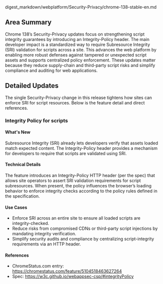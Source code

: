 digest_markdown/webplatform/Security-Privacy/chrome-138-stable-en.md

## Area Summary

Chrome 138’s Security-Privacy updates focus on strengthening script integrity guarantees by introducing an Integrity-Policy header. The main developer impact is a standardized way to require Subresource Integrity (SRI) validation for scripts across a site. This advances the web platform by enabling more robust defenses against tampered or unexpected script assets and supports centralized policy enforcement. These updates matter because they reduce supply-chain and third-party script risks and simplify compliance and auditing for web applications.

## Detailed Updates

The single Security-Privacy change in this release tightens how sites can enforce SRI for script resources. Below is the feature detail and direct references.

### Integrity Policy for scripts

#### What's New
Subresource Integrity (SRI) already lets developers verify that assets loaded match expected content. The Integrity-Policy header provides a mechanism for developers to require that scripts are validated using SRI.

#### Technical Details
The feature introduces an Integrity-Policy HTTP header (per the spec) that allows site operators to assert SRI validation requirements for script subresources. When present, the policy influences the browser’s loading behavior to enforce integrity checks according to the policy rules defined in the specification.

#### Use Cases
- Enforce SRI across an entire site to ensure all loaded scripts are integrity-checked.
- Reduce risks from compromised CDNs or third-party script injections by mandating integrity verification.
- Simplify security audits and compliance by centralizing script-integrity requirements via an HTTP header.

#### References
- ChromeStatus.com entry: https://chromestatus.com/feature/5104518463627264
- Spec: https://w3c.github.io/webappsec-csp/#integrityPolicy